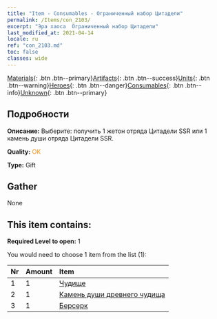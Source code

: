 ```yaml
---
title: "Item - Consumables - Ограниченный набор Цитадели"
permalink: /Items/con_2103/
excerpt: "Эра хаоса  Ограниченный набор Цитадели"
last_modified_at: 2021-04-14
locale: ru
ref: "con_2103.md"
toc: false
classes: wide
---
```

 [Materials](/ru/Items/){: .btn .btn--primary}[Artifacts](/ru/Items/Artifacts/){: .btn .btn--success}[Units](/ru/Items/Units/){: .btn .btn--warning}[Heroes](/ru/Items/Heroes/){: .btn .btn--danger}[Consumables](/ru/Items/Consumables/){: .btn .btn--info}[Unknown](/ru/Items/Unknown/){: .btn .btn--primary}

## Подробности
 **Описание:** Выберите: получить 1 жетон отряда Цитадели SSR или 1 камень души отряда Цитадели SSR.

 **Quality:** <span style="color: #FF8C00">OK</span>

 **Type:** Gift

## Gather

  None

## This item contains:

 **Required Level to open:** 1

 You would need to choose 1 item from the list (1):

  | Nr | Amount |     Item    |
  |:---|:-------|:------------|
  | 1 | 1 | [Чудище](/ru/Items/unt_223/) | 
  | 2 | 1 | [Камень души древнего чудища](/ru/Items/unt_311/) | 
  | 3 | 1 | [Берсерк](/ru/Items/unt_224/) | 
